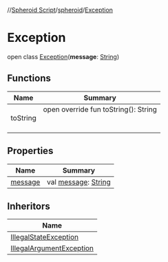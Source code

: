//[Spheroid Script](../../index.md)/[spheroid](../index.md)/[Exception](index.md)



# Exception  
 open class [Exception](index.md)(**message**: [String](../-string/index.md))   


## Functions  
  
|  Name|  Summary| 
|---|---|
| toString| open override fun toString(): String  <br><br><br>


## Properties  
  
|  Name|  Summary| 
|---|---|
| [message](index.md#spheroid/Exception/message/#/PointingToDeclaration/)|  val [message](index.md#spheroid/Exception/message/#/PointingToDeclaration/): [String](../-string/index.md)   <br>


## Inheritors  
  
|  Name| 
|---|
| [IllegalStateException](../-illegal-state-exception/index.md)
| [IllegalArgumentException](../-illegal-argument-exception/index.md)

